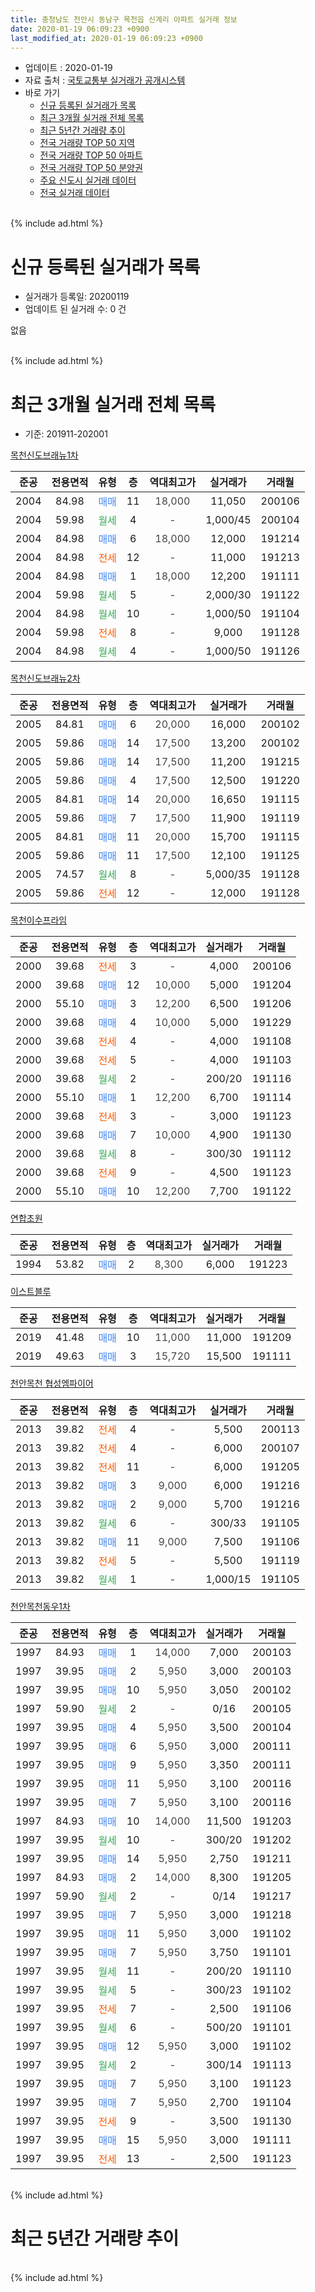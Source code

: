 ```yaml
---
title: 충청남도 천안시 동남구 목천읍 신계리 아파트 실거래 정보
date: 2020-01-19 06:09:23 +0900
last_modified_at: 2020-01-19 06:09:23 +0900
---
```


* 업데이트 : 2020-01-19
* 자료 출처 : [국토교통부 실거래가 공개시스템](http://rt.molit.go.kr)
* 바로 가기
    * [신규 등록된 실거래가 목록](#신규-등록된-실거래가-목록)
    * [최근 3개월 실거래 전체 목록](#최근-3개월-실거래-전체-목록)
    * [최근 5년간 거래량 추이](#최근-5년간-거래량-추이)
    * [전국 거래량 TOP 50 지역](https://apt-info.github.io/apt-trade-info/최근-3개월-전국에서-가장-거래가-많이-발생한-지역)
    * [전국 거래량 TOP 50 아파트](https://apt-info.github.io/apt-trade-info/최근-3개월-전국에서-가장-거래가-많이-발생한-아파트)
    * [전국 거래량 TOP 50 분양권](https://apt-info.github.io/apt-trade-info/최근-3개월-전국에서-가장-거래가-많이-발생한-분양권)
    * [주요 신도시 실거래 데이터](https://apt-info.github.io/apt-trade-info/주요-신도시)
    * [전국 실거래 데이터](https://apt-info.github.io/apt-trade-info/전국)
<br>
{% include ad.html %}
<br>

# 신규 등록된 실거래가 목록
* 실거래가 등록일: 20200119
* 업데이트 된 실거래 수: 0 건

없음

<br>
{% include ad.html %}
<br>

# 최근 3개월 실거래 전체 목록
* 기준: 201911-202001


[목천신도브래뉴1차](https://search.naver.com/search.naver?query=%EC%B6%A9%EC%B2%AD%EB%82%A8%EB%8F%84+%EC%B2%9C%EC%95%88%EC%8B%9C+%EB%8F%99%EB%82%A8%EA%B5%AC+%EB%AA%A9%EC%B2%9C%EC%9D%8D+%EC%8B%A0%EA%B3%84%EB%A6%AC+%EB%AA%A9%EC%B2%9C%EC%8B%A0%EB%8F%84%EB%B8%8C%EB%9E%98%EB%89%B41%EC%B0%A8)

|준공|전용면적|유형|층|역대최고가|실거래가|거래월|
|:---:|:---:|:---:|:---:|:---:|:---:|:---:|
|2004|84.98|<span style="color:#4285f3">매매</span>|11|<span style="color:#444444">18,000</span>|11,050|200106|
|2004|59.98|<span style="color:#34a853">월세</span>|4|<span style="color:#444444">-</span>|1,000/45|200104|
|2004|84.98|<span style="color:#4285f3">매매</span>|6|<span style="color:#444444">18,000</span>|12,000|191214|
|2004|84.98|<span style="color:#ff5a00">전세</span>|12|<span style="color:#444444">-</span>|11,000|191213|
|2004|84.98|<span style="color:#4285f3">매매</span>|1|<span style="color:#444444">18,000</span>|12,200|191111|
|2004|59.98|<span style="color:#34a853">월세</span>|5|<span style="color:#444444">-</span>|2,000/30|191122|
|2004|84.98|<span style="color:#34a853">월세</span>|10|<span style="color:#444444">-</span>|1,000/50|191104|
|2004|59.98|<span style="color:#ff5a00">전세</span>|8|<span style="color:#444444">-</span>|9,000|191128|
|2004|84.98|<span style="color:#34a853">월세</span>|4|<span style="color:#444444">-</span>|1,000/50|191126|

[목천신도브래뉴2차](https://search.naver.com/search.naver?query=%EC%B6%A9%EC%B2%AD%EB%82%A8%EB%8F%84+%EC%B2%9C%EC%95%88%EC%8B%9C+%EB%8F%99%EB%82%A8%EA%B5%AC+%EB%AA%A9%EC%B2%9C%EC%9D%8D+%EC%8B%A0%EA%B3%84%EB%A6%AC+%EB%AA%A9%EC%B2%9C%EC%8B%A0%EB%8F%84%EB%B8%8C%EB%9E%98%EB%89%B42%EC%B0%A8)

|준공|전용면적|유형|층|역대최고가|실거래가|거래월|
|:---:|:---:|:---:|:---:|:---:|:---:|:---:|
|2005|84.81|<span style="color:#4285f3">매매</span>|6|<span style="color:#444444">20,000</span>|16,000|200102|
|2005|59.86|<span style="color:#4285f3">매매</span>|14|<span style="color:#444444">17,500</span>|13,200|200102|
|2005|59.86|<span style="color:#4285f3">매매</span>|14|<span style="color:#444444">17,500</span>|11,200|191215|
|2005|59.86|<span style="color:#4285f3">매매</span>|4|<span style="color:#444444">17,500</span>|12,500|191220|
|2005|84.81|<span style="color:#4285f3">매매</span>|14|<span style="color:#444444">20,000</span>|16,650|191115|
|2005|59.86|<span style="color:#4285f3">매매</span>|7|<span style="color:#444444">17,500</span>|11,900|191119|
|2005|84.81|<span style="color:#4285f3">매매</span>|11|<span style="color:#444444">20,000</span>|15,700|191115|
|2005|59.86|<span style="color:#4285f3">매매</span>|11|<span style="color:#444444">17,500</span>|12,100|191125|
|2005|74.57|<span style="color:#34a853">월세</span>|8|<span style="color:#444444">-</span>|5,000/35|191128|
|2005|59.86|<span style="color:#ff5a00">전세</span>|12|<span style="color:#444444">-</span>|12,000|191128|

[목천이수프라임](https://search.naver.com/search.naver?query=%EC%B6%A9%EC%B2%AD%EB%82%A8%EB%8F%84+%EC%B2%9C%EC%95%88%EC%8B%9C+%EB%8F%99%EB%82%A8%EA%B5%AC+%EB%AA%A9%EC%B2%9C%EC%9D%8D+%EC%8B%A0%EA%B3%84%EB%A6%AC+%EB%AA%A9%EC%B2%9C%EC%9D%B4%EC%88%98%ED%94%84%EB%9D%BC%EC%9E%84)

|준공|전용면적|유형|층|역대최고가|실거래가|거래월|
|:---:|:---:|:---:|:---:|:---:|:---:|:---:|
|2000|39.68|<span style="color:#ff5a00">전세</span>|3|<span style="color:#444444">-</span>|4,000|200106|
|2000|39.68|<span style="color:#4285f3">매매</span>|12|<span style="color:#444444">10,000</span>|5,000|191204|
|2000|55.10|<span style="color:#4285f3">매매</span>|3|<span style="color:#444444">12,200</span>|6,500|191206|
|2000|39.68|<span style="color:#4285f3">매매</span>|4|<span style="color:#444444">10,000</span>|5,000|191229|
|2000|39.68|<span style="color:#ff5a00">전세</span>|4|<span style="color:#444444">-</span>|4,000|191108|
|2000|39.68|<span style="color:#ff5a00">전세</span>|5|<span style="color:#444444">-</span>|4,000|191103|
|2000|39.68|<span style="color:#34a853">월세</span>|2|<span style="color:#444444">-</span>|200/20|191116|
|2000|55.10|<span style="color:#4285f3">매매</span>|1|<span style="color:#444444">12,200</span>|6,700|191114|
|2000|39.68|<span style="color:#ff5a00">전세</span>|3|<span style="color:#444444">-</span>|3,000|191123|
|2000|39.68|<span style="color:#4285f3">매매</span>|7|<span style="color:#444444">10,000</span>|4,900|191130|
|2000|39.68|<span style="color:#34a853">월세</span>|8|<span style="color:#444444">-</span>|300/30|191112|
|2000|39.68|<span style="color:#ff5a00">전세</span>|9|<span style="color:#444444">-</span>|4,500|191123|
|2000|55.10|<span style="color:#4285f3">매매</span>|10|<span style="color:#444444">12,200</span>|7,700|191122|

[연합초원](https://search.naver.com/search.naver?query=%EC%B6%A9%EC%B2%AD%EB%82%A8%EB%8F%84+%EC%B2%9C%EC%95%88%EC%8B%9C+%EB%8F%99%EB%82%A8%EA%B5%AC+%EB%AA%A9%EC%B2%9C%EC%9D%8D+%EC%8B%A0%EA%B3%84%EB%A6%AC+%EC%97%B0%ED%95%A9%EC%B4%88%EC%9B%90)

|준공|전용면적|유형|층|역대최고가|실거래가|거래월|
|:---:|:---:|:---:|:---:|:---:|:---:|:---:|
|1994|53.82|<span style="color:#4285f3">매매</span>|2|<span style="color:#444444">8,300</span>|6,000|191223|

[이스트블루](https://search.naver.com/search.naver?query=%EC%B6%A9%EC%B2%AD%EB%82%A8%EB%8F%84+%EC%B2%9C%EC%95%88%EC%8B%9C+%EB%8F%99%EB%82%A8%EA%B5%AC+%EB%AA%A9%EC%B2%9C%EC%9D%8D+%EC%8B%A0%EA%B3%84%EB%A6%AC+%EC%9D%B4%EC%8A%A4%ED%8A%B8%EB%B8%94%EB%A3%A8)

|준공|전용면적|유형|층|역대최고가|실거래가|거래월|
|:---:|:---:|:---:|:---:|:---:|:---:|:---:|
|2019|41.48|<span style="color:#4285f3">매매</span>|10|<span style="color:#444444">11,000</span>|11,000|191209|
|2019|49.63|<span style="color:#4285f3">매매</span>|3|<span style="color:#444444">15,720</span>|15,500|191111|

[천안목천 협성엠파이어](https://search.naver.com/search.naver?query=%EC%B6%A9%EC%B2%AD%EB%82%A8%EB%8F%84+%EC%B2%9C%EC%95%88%EC%8B%9C+%EB%8F%99%EB%82%A8%EA%B5%AC+%EB%AA%A9%EC%B2%9C%EC%9D%8D+%EC%8B%A0%EA%B3%84%EB%A6%AC+%EC%B2%9C%EC%95%88%EB%AA%A9%EC%B2%9C+%ED%98%91%EC%84%B1%EC%97%A0%ED%8C%8C%EC%9D%B4%EC%96%B4)

|준공|전용면적|유형|층|역대최고가|실거래가|거래월|
|:---:|:---:|:---:|:---:|:---:|:---:|:---:|
|2013|39.82|<span style="color:#ff5a00">전세</span>|4|<span style="color:#444444">-</span>|5,500|200113|
|2013|39.82|<span style="color:#ff5a00">전세</span>|4|<span style="color:#444444">-</span>|6,000|200107|
|2013|39.82|<span style="color:#ff5a00">전세</span>|11|<span style="color:#444444">-</span>|6,000|191205|
|2013|39.82|<span style="color:#4285f3">매매</span>|3|<span style="color:#444444">9,000</span>|6,000|191216|
|2013|39.82|<span style="color:#4285f3">매매</span>|2|<span style="color:#444444">9,000</span>|5,700|191216|
|2013|39.82|<span style="color:#34a853">월세</span>|6|<span style="color:#444444">-</span>|300/33|191105|
|2013|39.82|<span style="color:#4285f3">매매</span>|11|<span style="color:#444444">9,000</span>|7,500|191106|
|2013|39.82|<span style="color:#ff5a00">전세</span>|5|<span style="color:#444444">-</span>|5,500|191119|
|2013|39.82|<span style="color:#34a853">월세</span>|1|<span style="color:#444444">-</span>|1,000/15|191105|


<script async src="//pagead2.googlesyndication.com/pagead/js/adsbygoogle.js"></script>
<!-- 기본 -->
<ins class="adsbygoogle"
     style="display:block"
     data-ad-client="ca-pub-1142216861245946"
     data-ad-slot="4805727019"
     data-ad-format="auto"
     data-full-width-responsive="true"></ins>
<script>
(adsbygoogle = window.adsbygoogle || []).push({});
</script>


[천안목천동우1차](https://search.naver.com/search.naver?query=%EC%B6%A9%EC%B2%AD%EB%82%A8%EB%8F%84+%EC%B2%9C%EC%95%88%EC%8B%9C+%EB%8F%99%EB%82%A8%EA%B5%AC+%EB%AA%A9%EC%B2%9C%EC%9D%8D+%EC%8B%A0%EA%B3%84%EB%A6%AC+%EC%B2%9C%EC%95%88%EB%AA%A9%EC%B2%9C%EB%8F%99%EC%9A%B01%EC%B0%A8)

|준공|전용면적|유형|층|역대최고가|실거래가|거래월|
|:---:|:---:|:---:|:---:|:---:|:---:|:---:|
|1997|84.93|<span style="color:#4285f3">매매</span>|1|<span style="color:#444444">14,000</span>|7,000|200103|
|1997|39.95|<span style="color:#4285f3">매매</span>|2|<span style="color:#444444">5,950</span>|3,000|200103|
|1997|39.95|<span style="color:#4285f3">매매</span>|10|<span style="color:#444444">5,950</span>|3,050|200102|
|1997|59.90|<span style="color:#34a853">월세</span>|2|<span style="color:#444444">-</span>|0/16|200105|
|1997|39.95|<span style="color:#4285f3">매매</span>|4|<span style="color:#444444">5,950</span>|3,500|200104|
|1997|39.95|<span style="color:#4285f3">매매</span>|6|<span style="color:#444444">5,950</span>|3,000|200111|
|1997|39.95|<span style="color:#4285f3">매매</span>|9|<span style="color:#444444">5,950</span>|3,350|200111|
|1997|39.95|<span style="color:#4285f3">매매</span>|11|<span style="color:#444444">5,950</span>|3,100|200116|
|1997|39.95|<span style="color:#4285f3">매매</span>|7|<span style="color:#444444">5,950</span>|3,100|200116|
|1997|84.93|<span style="color:#4285f3">매매</span>|10|<span style="color:#444444">14,000</span>|11,500|191203|
|1997|39.95|<span style="color:#34a853">월세</span>|10|<span style="color:#444444">-</span>|300/20|191202|
|1997|39.95|<span style="color:#4285f3">매매</span>|14|<span style="color:#444444">5,950</span>|2,750|191211|
|1997|84.93|<span style="color:#4285f3">매매</span>|2|<span style="color:#444444">14,000</span>|8,300|191205|
|1997|59.90|<span style="color:#34a853">월세</span>|2|<span style="color:#444444">-</span>|0/14|191217|
|1997|39.95|<span style="color:#4285f3">매매</span>|7|<span style="color:#444444">5,950</span>|3,000|191218|
|1997|39.95|<span style="color:#4285f3">매매</span>|11|<span style="color:#444444">5,950</span>|3,000|191102|
|1997|39.95|<span style="color:#4285f3">매매</span>|7|<span style="color:#444444">5,950</span>|3,750|191101|
|1997|39.95|<span style="color:#34a853">월세</span>|11|<span style="color:#444444">-</span>|200/20|191110|
|1997|39.95|<span style="color:#34a853">월세</span>|5|<span style="color:#444444">-</span>|300/23|191102|
|1997|39.95|<span style="color:#ff5a00">전세</span>|7|<span style="color:#444444">-</span>|2,500|191106|
|1997|39.95|<span style="color:#34a853">월세</span>|6|<span style="color:#444444">-</span>|500/20|191101|
|1997|39.95|<span style="color:#4285f3">매매</span>|12|<span style="color:#444444">5,950</span>|3,000|191102|
|1997|39.95|<span style="color:#34a853">월세</span>|2|<span style="color:#444444">-</span>|300/14|191113|
|1997|39.95|<span style="color:#4285f3">매매</span>|7|<span style="color:#444444">5,950</span>|3,100|191123|
|1997|39.95|<span style="color:#4285f3">매매</span>|7|<span style="color:#444444">5,950</span>|2,700|191104|
|1997|39.95|<span style="color:#ff5a00">전세</span>|9|<span style="color:#444444">-</span>|3,500|191130|
|1997|39.95|<span style="color:#4285f3">매매</span>|15|<span style="color:#444444">5,950</span>|3,000|191111|
|1997|39.95|<span style="color:#ff5a00">전세</span>|13|<span style="color:#444444">-</span>|2,500|191123|


<br>
{% include ad.html %}
<br>

# 최근 5년간 거래량 추이


<div style="width:100%;">
    <canvas id="deal_progress" height="200"></canvas>
</div>

<script>
new Chart(document.getElementById("deal_progress"), {
    type: 'line',
    data: {
        labels: ['201501','201502','201503','201504','201505','201506','201507','201508','201509','201510','201511','201512','201601','201602','201603','201604','201605','201606','201607','201608','201609','201610','201611','201612','201701','201702','201703','201704','201705','201706','201707','201708','201709','201710','201711','201712','201801','201802','201803','201804','201805','201806','201807','201808','201809','201810','201811','201812','201901','201902','201903','201904','201905','201906','201907','201908','201909','201910','201911','201912','202001'],
        datasets: [{
            label: '매매',
            pointRadius: 1,
            data: [31, 38, 62, 60, 44, 40, 30, 36, 39, 28, 25, 25, 11, 17, 23, 31, 24, 21, 22, 24, 24, 30, 28, 36, 20, 26, 34, 19, 23, 23, 24, 27, 19, 26, 19, 15, 17, 13, 20, 27, 14, 19, 10, 14, 17, 15, 17, 12, 10, 9, 14, 24, 25, 21, 30, 25, 22, 23, 16, 14, 11],
            borderColor: "rgba(255, 201, 14, 1)",
            backgroundColor: "rgba(255, 201, 14, 0.5)",
            fill: false,
            lineTension: 0
        },{
            label: '전월세',
            pointRadius: 1,
            data: [26, 36, 52, 27, 34, 39, 39, 28, 38, 39, 34, 29, 31, 30, 43, 37, 28, 19, 23, 26, 22, 36, 23, 18, 23, 40, 35, 22, 23, 15, 25, 27, 19, 13, 19, 27, 14, 28, 25, 15, 18, 32, 24, 23, 14, 21, 18, 11, 13, 19, 32, 21, 21, 23, 18, 26, 23, 23, 22, 4, 5],
            borderColor: "rgba(0, 141, 185, 1)",
            backgroundColor: "rgba(0, 141, 185, 0.5)",
            fill: false,
            lineTension: 0
        }
        ]
    },
    options: {
        responsive: true,
        title: {
            display: false
        },
        tooltips: {
            mode: 'index',
            intersect: false
        },
        hover: {
            mode: 'nearest',
            intersect: true
        },
        scales: {
            xAxes: [{
                display: true,
                scaleLabel: {
                    display: true,
                    labelString: '년/월'
                }
            }],
            yAxes: [{
                display: true,
                ticks: {
                    suggestedMin: 0,
                },
                scaleLabel: {
                    display: true,
                    labelString: '실거래 수'
                }
            }]
        }
    }
});

</script>


<br>
{% include ad.html %}
<br>

